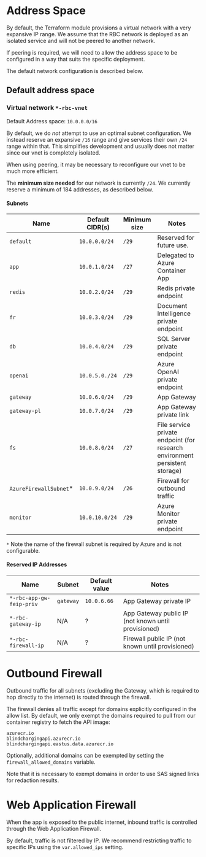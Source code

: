# Address Space

By default, the Terraform module provisions a virtual network with a very expansive IP range. We assume that the RBC network is deployed as an isolated service and will not be peered to another network.

If peering is required, we will need to allow the address space to be configured in a way that suits the specific deployment.

The default network configuration is described below.

## Default address space

### Virtual network `*-rbc-vnet`

Default Address space: `10.0.0.0/16`

By default, we do *not* attempt to use an optimal subnet configuration.
We instead reserve an expansive `/16` range and give services their own `/24` range within that.
This simplifies development and usually does not matter since our vnet is completely isolated.

When using peering, it may be necessary to reconfigure our vnet to be much more efficient.

The **minimum size needed** for our network is currently `/24`.
We currently reserve a minimum of 184 addresses, as described below.

#### Subnets
| Name | Default CIDR(s) | Minimum size | Notes |
|--------|--------|--------|--------|
| `default` | `10.0.0.0/24` | `/29` | Reserved for future use. |
| `app` | `10.0.1.0/24` | `/27` | Delegated to Azure Container App |
| `redis` | `10.0.2.0/24` | `/29` | Redis private endpoint |
| `fr` | `10.0.3.0/24` | `/29` | Document Intelligence private endpoint |
| `db` | `10.0.4.0/24` | `/29` | SQL Server private endpoint |
| `openai` | `10.0.5.0./24` | `/29` | Azure OpenAI private endpoint |
| `gateway` | `10.0.6.0/24` | `/29` | App Gateway |
| `gateway-pl` | `10.0.7.0/24` | `/29` | App Gateway private link |
| `fs` | `10.0.8.0/24` | `/27` | File service private endpoint (for research environment persistent storage) |
| `AzureFirewallSubnet`* | `10.0.9.0/24` | `/26` | Firewall for outbound traffic |
| `monitor` | `10.0.10.0/24` | `/29` | Azure Monitor private endpoint |

`*` Note the name of the firewall subnet is required by Azure and is not configurable.



#### Reserved IP Addresses

| Name | Subnet | Default value | Notes
|--------|--------|--------|--------|
| `*-rbc-app-gw-feip-priv` | `gateway` | `10.0.6.66` | App Gateway private IP |
| `*-rbc-gateway-ip` | N/A | ? | App Gateway public IP (not known until provisioned) |
| `*-rbc-firewall-ip` | N/A | ? | Firewall public IP (not known until provisioned) |

# Outbound Firewall

Outbound traffic for all subnets (excluding the Gateway, which is required to hop directly to the internet) is routed through the firewall.

The firewall denies all traffic except for domains explicitly configured in the allow list.
By default, we only exempt the domains required to pull from our container registry to fetch the API image:

```
azurecr.io
blindchargingapi.azurecr.io
blindchargingapi.eastus.data.azurecr.io
```

Optionally, additional domains can be exempted by setting the `firewall_allowed_domains` variable.

Note that it is necessary to exempt domains in order to use SAS signed links for redaction results.

# Web Application Firewall

When the app is exposed to the public internet, inbound traffic is controlled through the Web Application Firewall.

By default, traffic is not filtered by IP. We recommend restricting traffic to specific IPs using the `var.allowed_ips` setting.
